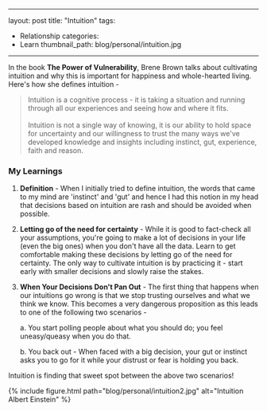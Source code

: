  ---
layout: post
title: "Intuition"
tags:
- Relationship
categories:
- Learn
thumbnail_path: blog/personal/intuition.jpg
---

In the book **The Power of Vulnerability**, Brene Brown talks about cultivating intuition and why this is important for happiness and whole-hearted living. Here's how she defines intuition - 

> Intuition is a cognitive process - it is taking a situation and running through all our experiences and seeing how and where it fits. <br/> <br/> Intuition is not a single way of knowing, it is our ability to hold space for uncertainty and our willingness to trust the many ways we've developed knowledge and insights including instinct, gut, experience, faith and reason.

### My Learnings

1. **Definition** - When I initially tried to define intuition, the words that came to my mind are 'instinct' and 'gut' and hence I had this notion in my head that decisions based on intuition are rash and should be avoided when possible.

2. **Letting go of the need for certainty** - While it is good to fact-check all your assumptions, you're going to make a lot of decisions in your life (even the big ones) when you don't have all the data. Learn to get comfortable making these decisions by letting go of the need for certainty. The only way to cultivate intuition is by practicing it - start early with smaller decisions and slowly raise the stakes.

3. **When Your Decisions Don't Pan Out** - The first thing that happens when our intuitions go wrong is that we stop trusting ourselves and what we think we know. This becomes a very dangerous proposition as this leads to one of the following two scenarios - 

	a. You start polling people about what you should do; you feel uneasy/queasy when you do that. <br/>

	b. You back out - When faced with a big decision, your gut or instinct asks you to go for it while your distrust or fear is holding you back.

Intuition is finding that sweet spot between the above two scenarios!

{% include figure.html path="blog/personal/intuition2.jpg" alt="Intuition Albert Einstein" %}